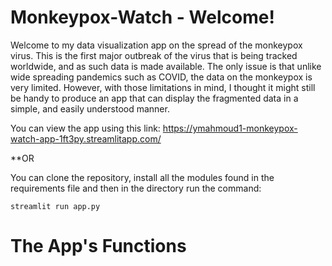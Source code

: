 # Monkeypox-Watch - Welcome!
Welcome to my data visualization app on the spread of the monkeypox virus. This is the first major outbreak of the virus that is being tracked worldwide, and as such data is made available. 
The only issue is that unlike wide spreading pandemics such as COVID, the data on the monkeypox is very limited. 
However, with those limitations in mind, I thought it might still be handy to produce an app that can display the fragmented data in a simple, and easily understood manner. 

You can view the app using this link: https://ymahmoud1-monkeypox-watch-app-1ft3py.streamlitapp.com/

**OR

You can clone the repository, install all the modules found in the requirements file and then in the directory run the command:
```
streamlit run app.py
```
# The App's Functions

